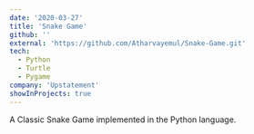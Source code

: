 ```yaml
---
date: '2020-03-27'
title: 'Snake Game'
github: ''
external: 'https://github.com/Atharvayemul/Snake-Game.git'
tech:
  - Python
  - Turtle
  - Pygame
company: 'Upstatement'
showInProjects: true
---
```


A Classic Snake Game implemented in the Python language.
